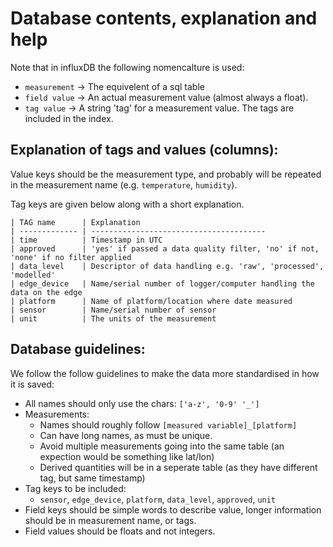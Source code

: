 # Database contents, explanation and help

Note that in influxDB the following nomencalture is used:
 * `measurement` -> The equivelent of a sql table
 * `field value` -> An actual measurement value (almost always a float).
 * `tag value` -> A string 'tag' for a measurement value. The tags are included in the index.


## Explanation of tags and values (columns):

Value keys should be the measurement type, and probably will be repeated in the measurement name (e.g. `temperature`, `humidity`).

Tag keys are given below along with a short explanation.

```
| TAG name      | Explanation
| ------------- | ---------------------------------------
| time          | Timestamp in UTC
| approved      | 'yes' if passed a data quality filter, 'no' if not, 'none' if no filter applied
| data_level    | Descriptor of data handling e.g. 'raw', 'processed', 'modelled'
| edge_device   | Name/serial number of logger/computer handling the data on the edge
| platform      | Name of platform/location where date measured
| sensor        | Name/serial number of sensor
| unit          | The units of the measurement
```

## Database guidelines:

We follow the follow guidelines to make the data more standardised in how it is saved:

 * All names should only use the chars: `['a-z', '0-9' '_']`
 * Measurements:
   - Names should roughly follow `[measured variable]_[platform]`
   - Can have long names, as must be unique.
   - Avoid multiple measurements going into the same table (an expection would be something like lat/lon)
   - Derived quantities will be in a seperate table (as they have different tag, but same timestamp)
 * Tag keys to be included:
   - `sensor`, `edge_device`, `platform`, `data_level`, `approved`, `unit`
 * Field keys should be simple words to describe value, longer information should be in measurement name, or tags.
 * Field values should be floats and not integers.
